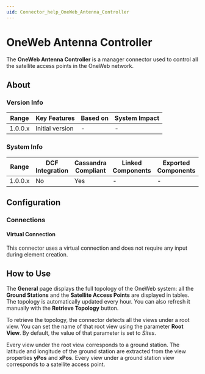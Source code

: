 ```yaml
---
uid: Connector_help_OneWeb_Antenna_Controller
---
```


# OneWeb Antenna Controller

The **OneWeb Antenna Controller** is a manager connector used to control all the satellite access points in the OneWeb network.

## About

### Version Info

| **Range** | **Key Features** | **Based on** | **System Impact** |
|-----------|------------------|--------------|-------------------|
| 1.0.0.x   | Initial version  | \-           | \-                |

### System Info

| Range     | DCF Integration     | Cassandra Compliant     | Linked Components     | Exported Components     |
|-----------|---------------------|-------------------------|-----------------------|-------------------------|
| 1.0.0.x   | No                  | Yes                     | \-                    | \-                      |

## Configuration

### Connections

#### Virtual Connection

This connector uses a virtual connection and does not require any input during element creation.

## How to Use

The **General** page displays the full topology of the OneWeb system: all the **Ground Stations** and the **Satellite Access Points** are displayed in tables. The topology is automatically updated every hour. You can also refresh it manually with the **Retrieve Topology** button.

To retrieve the topology, the connector detects all the views under a root view. You can set the name of that root view using the parameter **Root View**. By default, the value of that parameter is set to *Sites*.

Every view under the root view corresponds to a ground station. The latitude and longitude of the ground station are extracted from the view properties **yPos** and **xPos**. Every view under a ground station view corresponds to a satellite access point.
